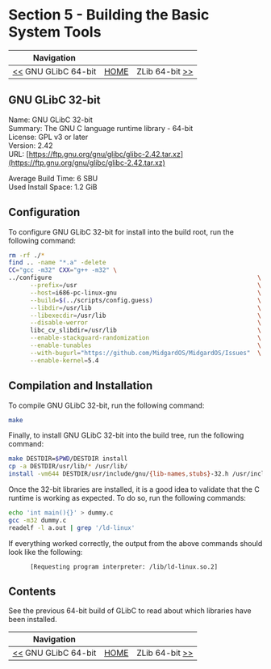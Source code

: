 # Section 5 - Building the Basic System Tools

| Navigation |||
| --- | --- | ---: |
| [<<](./GLibC64bit.md) GNU GLibC 64-bit | [HOME](../README.md) | ZLib 64-bit [>>](./ZLib64bit.md) |

## GNU GLibC 32-bit

Name: GNU GLibC 32-bit<br />
Summary: The GNU C language runtime library - 64-bit<br />
License: GPL v3 or later<br />
Version: 2.42<br />
URL: [https://ftp.gnu.org/gnu/glibc/glibc-2.42.tar.xz](https://ftp.gnu.org/gnu/glibc/glibc-2.42.tar.xz)<br />

Average Build Time: 6 SBU<br />
Used Install Space: 1.2 GiB<br />

## Configuration

To configure GNU GLibC 32-bit for install into the build root, run the following command:

```bash
rm -rf ./*
find .. -name "*.a" -delete
CC="gcc -m32" CXX="g++ -m32" \
../configure                                                         \
      --prefix=/usr                                                  \
      --host=i686-pc-linux-gnu                                       \
      --build=$(../scripts/config.guess)                             \
      --libdir=/usr/lib                                              \
      --libexecdir=/usr/lib                                          \
      --disable-werror                                               \
      libc_cv_slibdir=/usr/lib                                       \
      --enable-stackguard-randomization                              \
      --enable-tunables                                              \
      --with-bugurl="https://github.com/MidgardOS/MidgardOS/Issues"  \
      --enable-kernel=5.4
```

## Compilation and Installation

To compile GNU GLibC 32-bit, run the following command:

```bash
make
```

Finally, to install GNU GLibC 32-bit into the build tree, run the following command:

```bash
make DESTDIR=$PWD/DESTDIR install
cp -a DESTDIR/usr/lib/* /usr/lib/
install -vm644 DESTDIR/usr/include/gnu/{lib-names,stubs}-32.h /usr/include/gnu/
```

Once the 32-bit libraries are installed, it is a good idea to validate that the C runtime is working as expected. To do so, run the following commands:

```bash
echo 'int main(){}' > dummy.c
gcc -m32 dummy.c
readelf -l a.out | grep '/ld-linux'
```

If everything worked correctly, the output from the above commands should look like the following:

```
      [Requesting program interpreter: /lib/ld-linux.so.2]
```

## Contents

See the previous 64-bit build of GLibC to read about which libraries have been installed.

| Navigation |||
| --- | --- | ---: |
| [<<](./GLibC64bit.md) GNU GLibC 64-bit | [HOME](../README.md) | ZLib 64-bit [>>](./ZLib64bit.md) |
